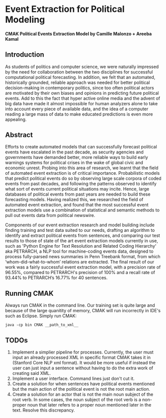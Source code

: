 # Event Extraction for Political Modeling
#### CMAK Political Events Extraction Model by Camille Malonzo + Areeba Kamal

## Introduction 
As students of politics and computer science, we were naturally impressed by the need for collaboration between the two disciplines for successful computational political forecasting. In addition, we felt that an automated, historically grounded, reliable approach was needed for better political decision-making in contemporary politics, since too often political actors are motivated by their own biases and opinions in predicting future political events. Add to this the fact that hyper active online media and the advent of big data have made it almost impossible for human analyzers alone to take into account every piece of available data, and the idea of a computer reading a large mass of data to make educated predictions is even more appealing. 


## Abstract
Efforts to create automated models that can successfully forecast political events have escalated in the past decade, as security agencies and governments have demanded better, more reliable ways to build early warnings systems for political crises in the wake of global civic and economic unrest. Probing into this area of research, we learnt that the field of automated event extraction is of critical importance. Probabilistic models that predict political events do so by observing large scale corpora of coded events from past decades, and following the patterns observed to identify what sort of events current political situations may incite. Hence, large databases of political events from past years are needed to build these forecasting models. Having realized this, we researched the field of automated event extraction, and found that the most successful event extraction models use a combination of statistical and semantic methods to pull out events data from political newswire. 

Components of our event extraction research and model building include finding training and test data suited to our needs, drafting an algorithm to identify and extract political events from sentences, and comparing our test results to those of state of the art event extraction models currently in use, such as 'Python Engine for Text Resolution and Related Coding Hierarchy' aka PETRARCH, a NLP tool for machine-coding events data, designed to process fully-parsed news summaries in Penn Treebank format, from which ‘whom-did-what-to-whom’ relations are extracted. The final result of our work was a fairly successful event extraction model, with a precision rate of 96.55%, compared to PETRARCH's precision of 100% and a recall rate of 93.44% to PETRARCH’s 16.77% for 40 sentences.


## Running CMAK
Always run CMAK in the command line. Our training set is quite large and because of the large quanitity of memory, CMAK will run incorrectly in IDE's such as Eclipse. Simply run CMAK:

	java -cp bin CMAK __path_to_xml__

## TODOs
1. Implement a simplier pipeline for processes. Currently, the user must input an already processed XML in specific format CMAK takes it in (Stanford Core NLP xml format). It would be more useful if instead the user can just input a sentence without having to do the extra work of creating said XML.
2. Implement a user interface. Command lines just don't cut it.
3. Create a solution for when sentences have political events mentioned but the main action of the political event is not the root main action.
4. Create a solution for an actor that is not the main noun subject of the root verb. In some cases, the noun subject of the root verb is a non-proper noun that later refers to a proper noun mentioned later in the text. Resolve this discrepancy.